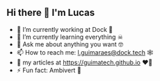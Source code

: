## Hi there 👋 I'm Lucas

- 🔭 I’m currently working at Dock 🤖
- 🌱 I’m currently learning everything ☠
- 💬 Ask me about anything you want 🤓
- 📫 How to reach me: l.guimaraes@dock.tech 🕸
- 📝 my articles at https://guimatech.github.io ♥️🧠
- ⚡ Fun fact: Ambivert 👀
